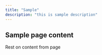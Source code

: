 ```yaml
---
title: "Sample"
description: "this is sample description"
---
```

Sample page content
---

Rest on content from page
